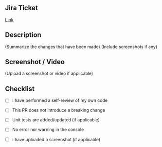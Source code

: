 ## Jira Ticket

[Link](https://synpulse.atlassian.net/browse/{ticekt-number})

## Description

(Summarize the changes that have been made)
(Include screenshots if any)

## Screenshot / Video
(Upload a screenshot or video if applicable)

## Checklist

- [ ] I have performed a self-review of my own code
- [ ] This PR does not introduce a breaking change
- [ ] Unit tests are added/updated (if applicable)
- [ ] No error nor warning in the console
- [ ] I have uploaded a screenshot (if applicable)

